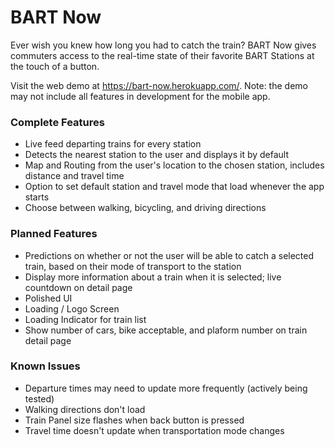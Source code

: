 # BART Now

Ever wish you knew how long you had to catch the train? BART Now gives commuters access to the real-time state of their favorite BART Stations at the touch of a button.

Visit the web demo at https://bart-now.herokuapp.com/. Note: the demo may not include all features in development for the mobile app.

### Complete Features

* Live feed departing trains for every station
* Detects the nearest station to the user and displays it by default
* Map and Routing from the user's location to the chosen station, includes distance and travel time
* Option to set default station and travel mode that load whenever the app starts
* Choose between walking, bicycling, and driving directions

### Planned Features

* Predictions on whether or not the user will be able to catch a selected train, based on their mode of transport to the station
* Display more information about a train when it is selected; live countdown on detail page
* Polished UI
* Loading / Logo Screen
* Loading Indicator for train list
* Show number of cars, bike acceptable, and plaform number on train detail page

### Known Issues

* Departure times may need to update more frequently (actively being tested)
* Walking directions don't load
* Train Panel size flashes when back button is pressed
* Travel time doesn't update when transportation mode changes
